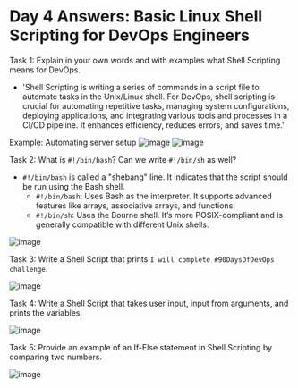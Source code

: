 
# Day 4 Answers: Basic Linux Shell Scripting for DevOps Engineers

Task 1: Explain in your own words and with examples what Shell Scripting means for DevOps.
- 'Shell Scripting is writing a series of commands in a script file to automate tasks in the Unix/Linux shell. For DevOps, shell scripting is crucial for automating repetitive tasks, managing system configurations, deploying applications, and integrating various tools and processes in a CI/CD pipeline. It enhances efficiency, reduces errors, and saves time.'

Example: Automating server setup
![image](./image/task%201.png)
![image](./image/task%2011.png)

Task 2: What is `#!/bin/bash`? Can we write `#!/bin/sh` as well?
- `#!/bin/bash` is called a "shebang" line. It indicates that the script should be run using the Bash shell.
  - `#!/bin/bash`: Uses Bash as the interpreter. It supports advanced features like arrays, associative arrays, and functions.
  - `#!/bin/sh`: Uses the Bourne shell. It’s more POSIX-compliant and is generally compatible with different Unix shells.

![image](./image/task%202.png)

Task 3: Write a Shell Script that prints `I will complete #90DaysOfDevOps challenge`.

![image](./image/task%203.png)

Task 4: Write a Shell Script that takes user input, input from arguments, and prints the variables.

![image](./image/task%204.png)

Task 5: Provide an example of an If-Else statement in Shell Scripting by comparing two numbers.

![image](./image/task%205.png)
